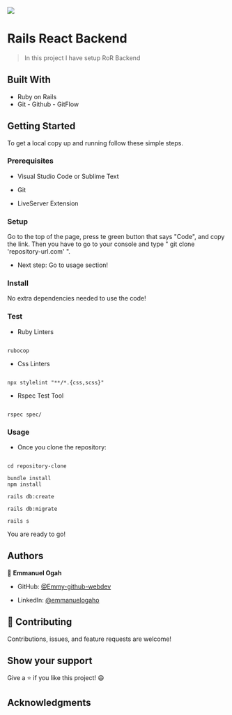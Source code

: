 ![](https://img.shields.io/badge/Microverse-blueviolet)


# Rails React Backend


> In this project I have setup RoR Backend

## Built With

- Ruby on Rails
- Git - Github - GitFlow


## Getting Started


To get a local copy up and running follow these simple steps.


### Prerequisites


- Visual Studio Code or Sublime Text

- Git

- LiveServer Extension


### Setup


Go to the top of the page, press te green button that says "Code", and copy the link. Then you have to go to your console and type " git clone 'repository-url.com' ".


- Next step: Go to usage section!



### Install


No extra dependencies needed to use the code!


### Test


- Ruby Linters 


```

rubocop

```


- Css Linters


```

npx stylelint "**/*.{css,scss}"

```

- Rspec Test Tool

``` 

rspec spec/

```


### Usage


- Once you clone the repository:



```

cd repository-clone

bundle install
npm install

rails db:create

rails db:migrate

rails s

```


You are ready to go!


## Authors


👤 **Emmanuel Ogah**

- GitHub: [@Emmy-github-webdev](https://github.com/Emmy-github-webdev)

- LinkedIn: [@emmanuelogaho](https://www.linkedin.com/in/emmanuelogaho)


## 🤝 Contributing


Contributions, issues, and feature requests are welcome!


## Show your support


Give a ⭐️ if you like this project! 😄


## Acknowledgments
 